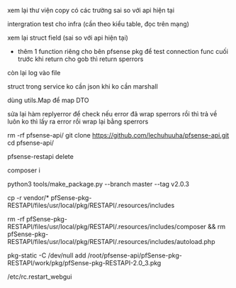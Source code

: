 xem lại thư viện copy có các trường sai so với api hiện tại

intergration test cho infra (cần theo kiểu table, đọc trên mạng)
 
xem lại struct field (sai so với api hiện tại)


- thêm 1 function riêng cho bên pfsense pkg để test connection
func cuối trước khi return cho gob thì return sperrors

còn lại log vào file


struct trong service ko cần json khi ko cần marshall

dùng utils.Map để map DTO

sửa lại hàm replyerror để check nếu error đã wrap sperrors rồi thì trả về luôn
ko thì lấy ra error rồi wrap lại bằng sperrors


rm -rf pfsense-api/
git clone https://github.com/lechuhuuha/pfsense-api.git
cd pfsense-api/


pfsense-restapi delete

composer i

python3 tools/make_package.py --branch master --tag v2.0.3

cp -r vendor/* pfSense-pkg-RESTAPI/files/usr/local/pkg/RESTAPI/.resources/includes

rm -rf pfSense-pkg-RESTAPI/files/usr/local/pkg/RESTAPI/.resources/includes/composer && rm pfSense-pkg-RESTAPI/files/usr/local/pkg/RESTAPI/.resources/includes/autoload.php


pkg-static -C /dev/null add /root/pfsense-api/pfSense-pkg-RESTAPI/work/pkg/pfSense-pkg-RESTAPI-2.0_3.pkg

/etc/rc.restart_webgui




